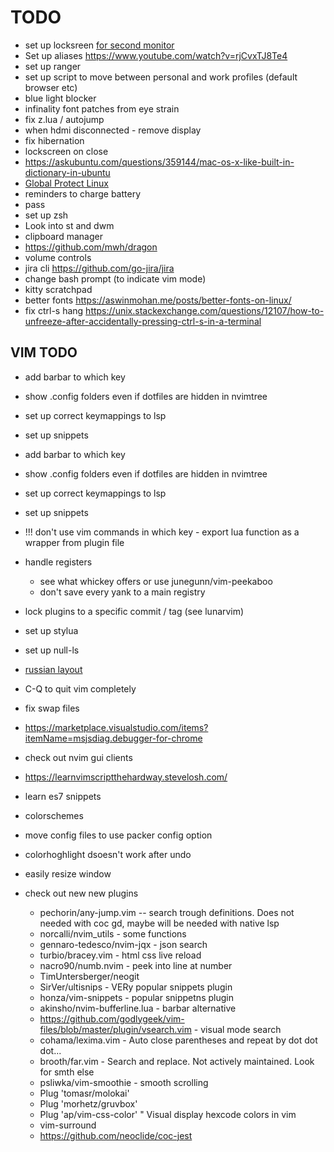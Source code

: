 # TODO

- set up locksreen [for second monitor](https://www.reddit.com/r/unixporn/comments/3358vu/i3lock_unixpornworthy_lock_screen/)
- Set up aliases https://www.youtube.com/watch?v=rjCvxTJ8Te4
- set up ranger
- set up script to move between personal and work profiles (default browser etc)
- blue light blocker
- infinality font patches from eye strain
- fix z.lua / autojump
- when hdmi disconnected - remove display
- fix hibernation
- lockscreen on close
- https://askubuntu.com/questions/359144/mac-os-x-like-built-in-dictionary-in-ubuntu
- [Global Protect Linux](https://live.paloaltonetworks.com/t5/general-topics/global-protect-new-linux-ui/td-p/304425#)
- reminders to charge battery
- pass
- set up zsh
- Look into st and dwm
- clipboard manager
- https://github.com/mwh/dragon
- volume controls
- jira cli https://github.com/go-jira/jira
- change bash prompt (to indicate vim mode)
- kitty scratchpad
- better fonts https://aswinmohan.me/posts/better-fonts-on-linux/
- fix ctrl-s hang https://unix.stackexchange.com/questions/12107/how-to-unfreeze-after-accidentally-pressing-ctrl-s-in-a-terminal

## VIM TODO

- add barbar to which key
- show .config folders even if dotfiles are hidden in nvimtree
- set up correct keymappings to lsp
- set up snippets
- add barbar to which key
- show .config folders even if dotfiles are hidden in nvimtree
- set up correct keymappings to lsp
- set up snippets
- !!! don't use vim commands in which key - export lua function as a wrapper from plugin file
- handle registers
  - see what whickey offers or use junegunn/vim-peekaboo
  - don't save every yank to a main registry
- lock plugins to a specific commit / tag (see lunarvim)
- set up stylua
- set up null-ls
- [russian layout](https://habr.com/ru/post/98393/)
- C-Q to quit vim completely
- fix swap files
- https://marketplace.visualstudio.com/items?itemName=msjsdiag.debugger-for-chrome
- check out nvim gui clients
- https://learnvimscriptthehardway.stevelosh.com/
- learn es7 snippets
- colorschemes
- move config files to use packer config option
- colorhoghlight dsoesn't work after undo
- easily resize window

- check out new new plugins
  - pechorin/any-jump.vim -- search trough definitions. Does not needed with coc gd, maybe will be needed with native lsp
  - norcalli/nvim_utils - some functions
  - gennaro-tedesco/nvim-jqx - json search
  - turbio/bracey.vim - html css live reload
  - nacro90/numb.nvim - peek into line at number
  - TimUntersberger/neogit
  - SirVer/ultisnips - VERy popular snippets plugin
  - honza/vim-snippets - popular snippetns plugin
  - akinsho/nvim-bufferline.lua - barbar alternative
  - https://github.com/godlygeek/vim-files/blob/master/plugin/vsearch.vim - visual mode search
  - cohama/lexima.vim - Auto close parentheses and repeat by dot dot dot...
  - brooth/far.vim - Search and replace. Not actively maintained. Look for smth else
  - psliwka/vim-smoothie - smooth scrolling
  - Plug 'tomasr/molokai'
  - Plug 'morhetz/gruvbox'
  - Plug 'ap/vim-css-color' " Visual display hexcode colors in vim
  - vim-surround
  - https://github.com/neoclide/coc-jest
